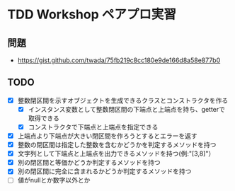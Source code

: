 # TDD Workshop ペアプロ実習

## 問題

- https://gist.github.com/twada/75fb219c8cc180e9de166d8a58e877b0

## TODO

- [x] 整数閉区間を示すオブジェクトを生成できるクラスとコンストラクタを作る
    - [x] インスタンス変数として整数閉区間の下端点と上端点を持ち、getterで取得できる
    - [x] コンストラクタで下端点と上端点を指定できる
- [x] 上端点より下端点が大きい閉区間を作ろうとするとエラーを返す
- [x] 整数の閉区間は指定した整数を含むかどうかを判定するメソッドを持つ
- [x] 文字列として下端点と上端点を出力できるメソッドを持つ(例:"[3,8]"）
- [x] 別の閉区間と等価かどうか判定するメソッドを持つ
- [x] 別の閉区間に完全に含まれるかどうか判定するメソッドを持つ
- [ ] 値がnullとか数字以外とか
